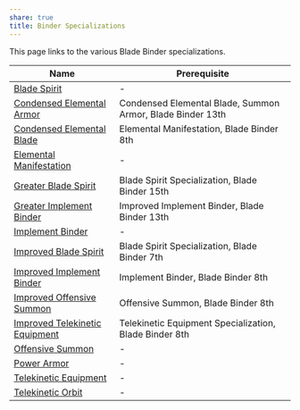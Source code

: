 ```yaml
---
share: true
title: Binder Specializations
---
```


This page links to the various Blade Binder specializations.

| Name                               | Prerequisite                                               |
| ---------------------------------- | ---------------------------------------------------------- |
| [Blade Spirit](Blade%20Spirit.md)                   | \-                                                         |
| [Condensed Elemental Armor](Condensed%20Elemental%20Armor.md)      | Condensed Elemental Blade, Summon Armor, Blade Binder 13th |
| [Condensed Elemental Blade](Condensed%20Elemental%20Blade.md)      | Elemental Manifestation, Blade Binder 8th                  |
| [Elemental Manifestation](Elemental%20Manifestation.md)        | \-                                                         |
| [Greater Blade Spirit](Greater%20Blade%20Spirit.md)           | Blade Spirit Specialization, Blade Binder 15th             |
| [Greater Implement Binder](Greater%20Implement%20Binder.md)       | Improved Implement Binder, Blade Binder 13th               |
| [Implement Binder](Implement%20Binder.md)               | \-                                                         |
| [Improved Blade Spirit](Improved%20Blade%20Spirit.md)          | Blade Spirit Specialization, Blade Binder 7th              |
| [Improved Implement Binder](Improved%20Implement%20Binder.md)      | Implement Binder, Blade Binder 8th                         |
| [Improved Offensive Summon](Improved%20Offensive%20Summon.md)      | Offensive Summon, Blade Binder 8th                         |
| [Improved Telekinetic Equipment](Improved%20Telekinetic%20Equipment.md) | Telekinetic Equipment Specialization, Blade Binder 8th     |
| [Offensive Summon](Offensive%20Summon.md)               | \-                                                         |
| [Power Armor](Power%20Armor.md)                    | \-                                                         |
| [Telekinetic Equipment](Telekinetic%20Equipment.md)          | \-                                                         |
| [Telekinetic Orbit](Telekinetic%20Orbit.md)              | \-                                                         |
